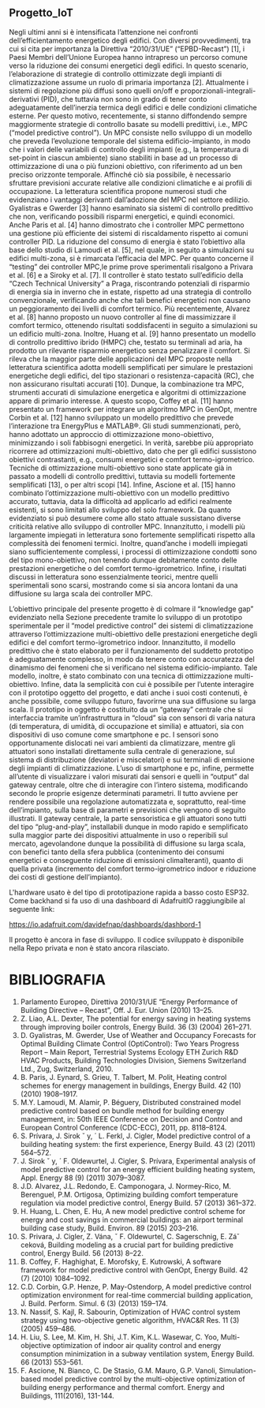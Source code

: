 ## Progetto_IoT
Negli ultimi anni si è intensificata l’attenzione nei confronti dell’efficientamento energetico degli edifici. Con diversi provvedimenti, tra cui si cita per importanza la Direttiva “2010/31/UE” (“EPBD-Recast”) [1], i Paesi Membri dell’Unione Europea hanno intrapreso un percorso comune verso la riduzione dei consumi energetici degli edifici. In questo scenario, l’elaborazione di strategie di controllo ottimizzate degli impianti di climatizzazione assume un ruolo di primaria importanza [2]. Attualmente i sistemi di regolazione più diffusi sono quelli on/off e proporzionali-integrali-derivativi (PID), che tuttavia non sono in grado di tener conto adeguatamente dell’inerzia termica degli edifici e delle condizioni climatiche esterne. Per questo motivo, recentemente, si stanno diffondendo sempre maggiormente strategie di controllo basate su modelli predittivi, i.e., MPC (“model predictive control”). Un MPC consiste nello sviluppo di un modello che preveda l’evoluzione temporale del sistema edificio-impianto, in modo che i valori delle variabili di controllo degli impianti (e.g., la temperatura di set-point in ciascun ambiente) siano stabiliti in base ad un processo di ottimizzazione di una o più funzioni obiettivo, con riferimento ad un ben preciso orizzonte temporale. Affinché ciò sia possibile, è necessario sfruttare previsioni accurate relative alle condizioni climatiche e ai profili di occupazione.
La letteratura scientifica propone numerosi studi che evidenziano i vantaggi derivanti dall’adozione del MPC nel settore edilizio. Gyalistras e Gwerder [3] hanno esaminato sia sistemi di controllo predittivo che non, verificando possibili risparmi energetici, e quindi economici. Anche Paris et al. [4] hanno dimostrato che i controller MPC permettono una gestione più efficiente dei sistemi di riscaldamento rispetto ai comuni controller PID. La riduzione del consumo di energia è stato l’obiettivo alla base dello studio di Lamoudi et al. [5], nel quale, in seguito a simulazioni su edifici multi-zona, si è rimarcata l’efficacia del MPC. Per quanto concerne il “testing” dei controller MPC,le prime prove sperimentali risalgono a Privara et al. [6] e a Siroky et al. [7]. Il controller è stato testato sull’edificio della “Czech Technical University” a Praga, riscontrando potenziali di risparmio di energia sia in inverno che in estate, rispetto ad una strategia di controllo convenzionale, verificando anche che tali benefici energetici non causano un peggioramento dei livelli di comfort termico. Più recentemente, Alvarez et al. [8] hanno proposto un nuovo controller al fine di massimizzare il comfort termico, ottenendo risultati soddisfacenti in seguito a simulazioni su un edificio multi-zona. Inoltre, Huang et al. [9] hanno presentato un modello di controllo predittivo ibrido (HMPC) che, testato su terminali ad aria, ha prodotto un rilevante risparmio energetico senza penalizzare il comfort.
Si rileva che la maggior parte delle applicazioni del MPC proposte nella letteratura scientifica adotta modelli semplificati per simulare le prestazioni energetiche degli edifici, del tipo stazionari o resistenza-capacità (RC), che non assicurano risultati accurati [10]. Dunque, la combinazione tra MPC, strumenti accurati di simulazione energetica e algoritmi di ottimizzazione appare di primario interesse. A questo scopo, Coffey et al. [11] hanno presentato un framework per integrare un algoritmo MPC in GenOpt, mentre Corbin et al. [12] hanno sviluppato un modello predittivo che prevede l’interazione tra EnergyPlus e MATLAB®. Gli studi summenzionati, però, hanno adottato un approccio di ottimizzazione mono-obiettivo, minimizzando i soli fabbisogni energetici. In verità, sarebbe più appropriato ricorrere ad ottimizzazioni multi-obiettivo, dato che per gli edifici sussistono obiettivi contrastanti, e.g., consumi energetici e comfort termo-igrometrico. Tecniche di ottimizzazione multi-obiettivo sono state applicate già in passato a modelli di controllo predittivi, tuttavia su modelli fortemente semplificati [13], o per altri scopi [14]. Infine, Ascione et al. [15] hanno combinato
l’ottimizzazione multi-obiettivo con un modello predittivo accurato, tuttavia, data la difficoltà ad applicarlo ad edifici realmente esistenti, si sono limitati allo sviluppo del solo framework.
Da quanto evidenziato si può desumere come allo stato attuale sussistano diverse criticità relative allo sviluppo di controller MPC. Innanzitutto, i modelli più largamente impiegati in letteratura sono fortemente semplificati rispetto alla complessità dei fenomeni termici. Inoltre, quand’anche i modelli impiegati siano sufficientemente complessi, i processi di ottimizzazione condotti sono del tipo mono-obiettivo, non tenendo dunque debitamente conto delle prestazioni energetiche o del comfort termo-igrometrico. Infine, i risultati discussi in letteratura sono essenzialmente teorici, mentre quelli sperimentali sono scarsi, mostrando come si sia ancora lontani da una diffusione su larga scala dei controller MPC.

L’obiettivo principale del presente progetto è di colmare il “knowledge gap” evidenziato nella Sezione precedente tramite lo sviluppo di un prototipo sperimentale per il “model predictive control” dei sistemi di climatizzazione attraverso l’ottimizzazione multi-obiettivo delle prestazioni energetiche degli edifici e del comfort termo-igrometrico indoor. Innanzitutto, il modello predittivo che è stato elaborato per il funzionamento del suddetto prototipo è adeguatamente complesso, in modo da tenere conto con accuratezza del dinamismo dei fenomeni che si verificano nel sistema edificio-impianto. Tale modello, inoltre, è stato combinato con una tecnica di ottimizzazione multi-obiettivo. Infine, data la semplicità con cui è possibile per l’utente interagire con il prototipo oggetto del progetto, e dati anche i suoi costi contenuti, è anche possibile, come sviluppo futuro, favorirne una sua diffusione su larga scala.
Il prototipo in oggetto è costituito da un “gateway” centrale che si interfaccia tramite un’infrastruttura in “cloud” sia con sensori di varia natura (di temperatura, di umidità, di occupazione et similia) e attuatori, sia con dispositivi di uso comune come smartphone e pc. I sensori sono opportunamente dislocati nei vari ambienti da climatizzare, mentre gli attuatori sono installati direttamente sulla centrale di generazione, sul sistema di distribuzione (deviatori e miscelatori) e sui terminali di emissione degli impianti di climatizzazione. L’uso di smartphone e pc, infine, permette all’utente di visualizzare i valori misurati dai sensori e quelli in “output” dal gateway centrale, oltre che di interagire con l’intero sistema, modificando secondo le proprie esigenze determinati parametri. Il tutto avviene per rendere possibile una regolazione automatizzata e, soprattutto, real-time dell’impianto, sulla base di parametri e previsioni che vengono di seguito illustrati. Il gateway centrale, la parte sensoristica e gli attuatori sono tutti del tipo “plug-and-play”, installabili dunque in modo rapido e semplificato sulla maggior parte dei dispositivi attualmente in uso o reperibili sul mercato, agevolandone dunque la possibilità di diffusione su larga scala, con benefici tanto della sfera pubblica (contenimento dei consumi energetici e conseguente riduzione di emissioni climalteranti), quanto di quella privata (incremento del comfort termo-igrometrico indoor e riduzione dei costi di gestione dell’impianto).

L'hardware usato è del tipo di prototipazione rapida a basso costo ESP32. Come backhand si fa uso di una dashboard di AdafruitIO raggiungibile al seguente link:


https://io.adafruit.com/davidefnap/dashboards/dashbord-1


Il progetto è ancora in fase di sviluppo. Il codice sviluppato è disponibile nella Repo privata e non è stato ancora rilasciato.


# BIBLIOGRAFIA
1. Parlamento Europeo, Direttiva 2010/31/UE “Energy Performance of Building Directive – Recast”, Off. J. Eur. Union (2010) 13–25.
2. Z. Liao, A.L. Dexter, The potential for energy saving in heating systems through improving boiler controls, Energy Build. 36 (3) (2004) 261–271.
3. D. Gyalistras, M. Gwerder, Use of Weather and Occupancy Forecasts for Optimal Building Climate Control (OptiControl): Two Years Progress Report – Main Report, Terrestrial Systems Ecology ETH Zurich R&D HVAC Products, Building Technologies Division, Siemens Switzerland Ltd., Zug, Switzerland, 2010.
4. B. Paris, J. Eynard, S. Grieu, T. Talbert, M. Polit, Heating control schemes for energy management in buildings, Energy Build. 42 (10) (2010) 1908–1917.
5. M.Y. Lamoudi, M. Alamir, P. Béguery, Distributed constrained model predictive control based on bundle method for building energy management, in: 50th IEEE Conference on Decision and Control and European Control Conference (CDC-ECC), 2011, pp. 8118–8124.
6. S. Prívara, J. Sirok ˇ y, ´ L. Ferkl, J. Cigler, Model predictive control of a building heating system: the first experience, Energy Build. 43 (2) (2011) 564–572.
7. J. Sirok ˇ y, ´ F. Oldewurtel, J. Cigler, S. Prívara, Experimental analysis of model predictive control for an energy efficient building heating system, Appl. Energy 88 (9) (2011) 3079–3087.
8. J.D. Alvarez, J.L. Redondo, E. Camponogara, J. Normey-Rico, M. Berenguel, P.M. Ortigosa, Optimizing building comfort temperature regulation via model predictive control, Energy Build. 57 (2013) 361–372.
9. H. Huang, L. Chen, E. Hu, A new model predictive control scheme for energy and cost savings in commercial buildings: an airport terminal building case study, Build. Environ. 89 (2015) 203–216.
10. S. Privara, J. Cigler, Z. Vána, ˇ F. Oldewurtel, C. Sagerschnig, E. Záˇ ceková, Building modeling as a crucial part for building predictive control, Energy Build. 56 (2013) 8–22.
11. B. Coffey, F. Haghighat, E. Morofsky, E. Kutrowski, A software framework for model predictive control with GenOpt, Energy Build. 42 (7) (2010) 1084–1092.
12. C.D. Corbin, G.P. Henze, P. May-Ostendorp, A model predictive control optimization environment for real-time commercial building application, J. Build. Perform. Simul. 6 (3) (2013) 159–174.
13. N. Nassif, S. Kajl, R. Sabourin, Optimization of HVAC control system strategy using two-objective genetic algorithm, HVAC&R Res. 11 (3) (2005) 459–486.
14. H. Liu, S. Lee, M. Kim, H. Shi, J.T. Kim, K.L. Wasewar, C. Yoo, Multi-objective optimization of indoor air quality control and energy consumption minimization in a subway ventilation system, Energy Build. 66 (2013) 553–561.
15. F. Ascione, N. Bianco, C. De Stasio, G.M. Mauro, G.P. Vanoli, Simulation-based model predictive control by the multi-objective optimization of building energy performance and thermal comfort. Energy and Buildings, 111(2016), 131-144.
